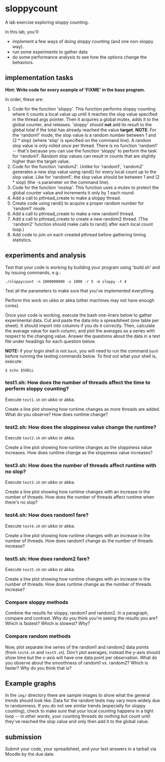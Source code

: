 # sloppycount
A lab exercise exploring sloppy counting.

In this lab, you'll:

 * implement a few ways of doing sloppy counting (and one non-sloppy way). 
 * run some experiments to gather data
 * do some performance analysis to see how the options change the behaviors.

## implementation tasks

**Hint: Write code for every example of 'FIXME' in the base program.**

In order, these are:

 1. Code for the function 'sloppy'. This function performs sloppy counting where it counts a local value up until it reaches the slop value specified in the thread args pointer. Then it acquires a global mutex, adds it to the global counter, and releases. 'sloppy' should **not** add its result to the global total if the total has already reached the value **target**. **NOTE**: For the 'random1' mode, the slop value is a random number between 1 and (2 * slop) (where 'slop' is specified on the command line). A random slop value is only rolled once per thread. There is no function 'random1' -- that's because you can use the function 'sloppy' to perform the task for 'random1'. Random slop values can result in counts that are slightly higher than the target value.
 1. Code for the function 'random2'. Unlike for 'random1', 'random2' generates a new slop value using rand() for every local count up to the slop value. Like for 'random1', the slop value should be between 1 and (2 * slop) (the -s parameter on the command line).
 1. Code for the function 'noslop'. This function uses a mutex to protect the global counter value and increments it only by 1 each round.
 1. Add a call to pthread\_create to make a sloppy thread.
 1. Create code using rand() to acquire a proper random number for 'random1' mode.
 1. Add a call to pthread\_create to make a new random1 thread.
 1. Add a call to pthread\_create to create a new random2 thread. (The 'random2' function should make calls to rand() after each local count loop.)
 1. Add code to join on each created pthread before gathering timing statistics. 

## experiments and analysis

Test that your code is working by building your program using 'build.sh' and by issuing commands, e.g.:

`./sloppycount -n 1000000000 -s 1000 -r 5 -m sloppy -t 4`

Test all the parameters to make sure that you've implemented everything.

Perform this work on ukko or akka (other machines may not have enough cores).

Once your code is working, execute the bash one-liners below to gather experimental data. Cut and paste the data into a spreadsheet (one table per sheet). It should import into columns if you do it correctly. Then, calculate the average value for each column, and plot the averages as a series with respect to the changing value. Answer the questions about the data in a text file under headings for each question below.

**NOTE:** if your login shell is not `bash`, you will need to run the command `bash` before running the testing commands below. To find out what your shell is, execute:

```
$ echo $SHELL
```

### test1.sh: How does the number of threads affect the time to perform sloppy counting?

Execute `test1.sh` on ukko or akka. 

Create a line plot showing how runtime changes as more threads are added. What do you observe? How does runtime change?

### test2.sh: How does the sloppiness value change the runtime?

Execute `test2.sh` on ukko or akka.

Create a line plot showing how runtime changes as the sloppiness value increases. How does runtime change as the sloppiness value increases?

### test3.sh: How does the number of threads affect runtime with no slop?

Execute `test3.sh` on ukko or akka.

Create a line plot showing how runtime changes with an increase in the number of threads. How does the number of threads affect runtime when there's no slop?

### test4.sh: How does random1 fare?

Execute `test4.sh` on ukko or akka.

Create a line plot showing how runtime changes with an increase in the number of threads. How does random1 change as the number of threads increase?

### test5.sh: How does random2 fare?

Execute `test5.sh` on ukko or akka.

Create a line plot showing how runtime changes with an increase in the number of threads. How does runtime change as the number of threads increase?

### Compare sloppy methods

Combine the results for sloppy, random1 and random2. In a paragraph, compare and contrast. Why do you think you're seeing the results you are? Which is fastest? Which is slowest? Why?

### Compare random methods

Now, plot separate line series of the random1 and random2 data points (from `test4.sh` and `test5.sh`). Don't plot averages; instead the y-axis should show time but the x-axis will have one data point per observation. What do you observe about the smoothness of random1 vs. random2? Which is faster? Why do you think that is?

## Example graphs

In the `img/` directory there are sample images to show what the general trends should look like. Data for the random tests may vary more widely due to randomness. If you do not see similar trends (especially for sloppy counting), check to make sure that your local counting happens in a tight loop -- in other words, your counting threads do nothing but count until they've reached the slop value and only then add it to the global value.

## submission

Submit your code, your spreadsheet, and your text answers in a tarball via Moodle by the due date.
